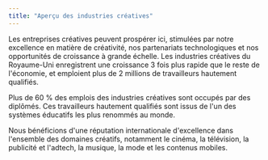 ```yaml
---
title: "Aperçu des industries créatives"
---
```


Les entreprises créatives peuvent prospérer ici, stimulées par notre excellence en matière de créativité, nos partenariats technologiques et nos opportunités de croissance à grande échelle. Les industries créatives du Royaume-Uni enregistrent une croissance 3 fois plus rapide que le reste de l'économie, et emploient plus de 2 millions de travailleurs hautement qualifiés. 


Plus de 60 % des emplois des industries créatives sont occupés par des diplômés. Ces travailleurs hautement qualifiés sont issus de l'un des systèmes éducatifs les plus renommés au monde.


Nous bénéficions d'une réputation internationale d'excellence dans l'ensemble des domaines créatifs, notamment le cinéma, la télévision, la publicité et l'adtech, la musique, la mode et les contenus mobiles.


